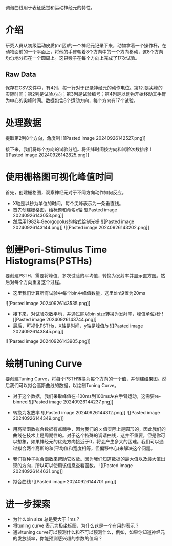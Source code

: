 调谐曲线用于表征感觉和运动神经元的特性。

# 介绍
研究人员从初级运动皮质(m1区)的一个神经元记录下来，动物拿着一个操作杆，在动物面前的一个平面上，将他的手臂朝着8个方向中的一个方向移动，这8个方向均匀地分布在一个圆周上。这只猴子在每个方向上完成了17次试验。

## Raw Data
保存在CSV文件中，有4列，每一行对于记录神经元的动作电位。第1列是尖峰的实际时间；第2列是试验方向；第3列是试验编号；第4列是以动物开始移动其手臂为中心的尖峰时间。数据包含8个运动方向，每个方向有17个试验。

# 处理数据
提取第2列8个方向，角度制
![[Pasted image 20240926142527.png]]

接下来，我们将每个方向的试验分组。将尖峰时间按方向和试验次数排序
![[Pasted image 20240926142825.png]]

# 使用栅格图可视化峰值时间
首先，创建栅格图，观察神经元对于不同方向动作如何反应。
- X轴是以秒为单位的时间，每个尖峰表示为一条垂直线。
- 首先创建栅格图，给标题和命名x轴
![[Pasted image 20240926143053.png]]
- 然后用1982年Georgopolus的格式绘制光栅
![[Pasted image 20240926143144.png]]
![[Pasted image 20240926143202.png]]

# 创建Peri-Stimulus Time Histograms(PSTHs)
要创建PSTH，需要将峰值、多次试验的平均值，转换为发射率并显示直方图。然后对每个方向重复这个过程。

- 这里我们计算所有试验中每个bin中峰值数量，这里bin设置为20ms

![[Pasted image 20240926143535.png]]

- 接下来，对试验次数平均，并通过除以bin size转换为发射率，峰值单位/秒
![[Pasted image 20240926143744.png]]
- 最后，可视化PSTHs，X轴是时间，y轴是峰值/s
![[Pasted image 20240926143845.png]]

![[Pasted image 20240926143905.png]]

# 绘制Tuning Curve
要创建Tuning Curve，将每个PSTH转换为每个方向的一个值，并创建结果图。然后我们可以拟合高斯曲线的数据，以绘制Tuning Curve。

- 对于这个数据，我们采取峰值在-100ms到100ms左右手臂运动，这需要re-binned
![[Pasted image 20240926144237.png]]

- 转换为发放率
![[Pasted image 20240926144312.png]]
![[Pasted image 20240926144349.png]]
- 用高斯函数拟合数据有点棘手，因为我们的 x 值实际上是圆形的，因此我们的曲线在技术上是周期性的。对于这个特殊的调谐曲线，这并不重要，但是你可以想象，如果神经元的优先方向接近于0，将会产生多大的困难。我们可以通过拟合两个高斯的和(平均值和宽度相等，但偏移中心)来解决这个问题。
- 我们将种子拟合函数来帮助它收敛。因为我们知道数据的最大值以及最大值出现的方向，所以可以使用该信息查看函数。
![[Pasted image 20240926144631.png]]
- 拟合曲线
![[Pasted image 20240926144701.png]]


# 进一步探索
- 为什么bin size 总是要大于 1ms？
- 将tuning curve 表示为极坐标图，为什么这是一个有用的表示？
- 通过tuning curve可以预测什么和不可以预测什么，例如，如果你知道神经元的发放频率，你能预测感兴趣的参数的值吗？